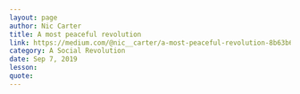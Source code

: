 ```yaml
---
layout: page
author: Nic Carter
title: A most peaceful revolution
link: https://medium.com/@nic__carter/a-most-peaceful-revolution-8b63b64c203e
category: A Social Revolution
date: Sep 7, 2019
lesson: 
quote: 
---
```

